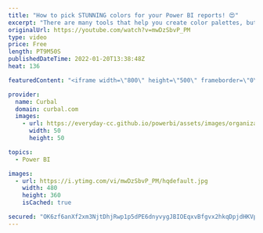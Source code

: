 ```yaml
---
title: "How to pick STUNNING colors for your Power BI reports! 😍"
excerpt: "There are many tools that help you create color palettes, but there is a lot more needed than just a tool to get it right. In today's video, I will show you how I create color palettes, the tools and tricks I use to make my reports shine like a star!  Here you can download all the pbix files: https://curbal.com/donwload-center"
originalUrl: https://youtube.com/watch?v=mwDzSbvP_PM
type: video
price: Free
length: PT9M50S
publishedDateTime: 2022-01-20T13:38:48Z
heat: 136

featuredContent: "<iframe width=\"800\" height=\"500\" frameborder=\"0\" src=\"https://www.youtube.com/embed/mwDzSbvP_PM\" allow=\"accelerometer; autoplay; encrypted-media; gyroscope; picture-in-picture\" allowfullscreen></iframe>"

provider:
  name: Curbal
  domain: curbal.com
  images:
    - url: https://everyday-cc.github.io/powerbi/assets/images/organizations/curbal.com-50x50.jpg
      width: 50
      height: 50

topics:
  - Power BI

images:
  - url: https://i.ytimg.com/vi/mwDzSbvP_PM/hqdefault.jpg
    width: 480
    height: 360
    isCached: true

secured: "OK6zf6anXf2xm3NjtDhjRwp1p5dPE6dnyvygJBIOEqxvBfgvx2hkqDpjdHKVp6R3mSuzfZ40S733jWI6lNcSrWA5tLSouR3R2sPA9IBrSHXc1JTauUIc/BVA7HyBcU/0FW32cIEebZHOOYaXq3ksJ1FGnbUcZQpMatvKup+YbgtgfVnUj9KAmzR47qZu9A1MN+PdJbUo7FDQj17u5uTO5P/mhEvDELf3myGJq9C7tDVdpocSAzhurSsxkd5kv4trj29TY2hdPOT2k/yYjHXOMYE54IWuJIJEDebvlXM6nEh5eXdpSZsblnz3ue2vN8BLQCXdO4q0jKtjOq3IxRpK7Pt4tw3MIBc4PLf1TT5F1aeSowAQXC1bQqpHh8I5I5nkL2EL3rYEh8udXsJ8M9jAcu9uiDHc8RATUw68axW4WdE=;77DgfbrHbPkNYYz2ecgEhw=="
---
```


